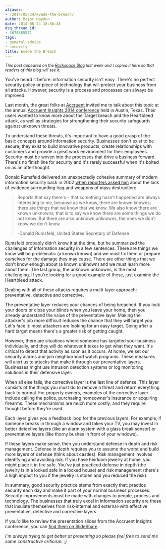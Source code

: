 ```yaml
---
aliases:
- /2014/05/24/evade-the-breach/
author: Major Hayden
date: 2014-05-24 18:36:48
dsq_thread_id:
- 3678885571
tags:
- general advice
- security
title: Evade the Breach
---
```


<em style="font-size: 90%">This post appeared on the <a href="https://www.rackspace.com/blog/evade-the-breach/">Rackspace Blog</a> last week and I copied it here so that readers of this blog will see it.</em>

You've heard it before: information security isn't easy. There's no perfect security policy or piece of technology that will protect your business from all attacks. However, security is a process and processes can always be improved.

Last month, the great folks at [Accruent][1] invited me to talk about this topic at the annual [Accruent Insights 2014 conference][2] held in Austin, Texas. Their users wanted to know more about the Target breach and the Heartbleed attack, as well as strategies for strengthening their security safeguards against unknown threats.

To understand these threats, it's important to have a good grasp of the basic concepts around information security. Businesses don't exist to be secure; they exist to build innovative products, create relationships with customers and provide a great work environment for their employees. Security must be woven into the processes that drive a business forward. There's no finish line for security and it's rarely successful when it's bolted on as an afterthought.

Donald Rumsfeld delivered an unexpectedly cohesive summary of modern information security back in 2002 [when reporters asked him][3] about the lack of evidence surrounding Iraq and weapons of mass destruction:

> Reports that say there's - that something hasn't happened are always interesting to me, because as we know, there are known knowns; there are things that we know that we know. We also know there are known unknowns; that is to say we know there are some things we do not know. But there are also unknown unknowns, the ones we don't know we don't know.
>
> -Donald Rumsfeld, United States Secretary of Defense

Rumsfeld probably didn't know it at the time, but he summarized the challenges of information security in a few sentences. There are things we know will be problematic (a known known) and we must fix them or prepare ourselves for the damage they may cause. There are other things that we don't know enough about (a known unknown) and we must learn more about them. The last group, the unknown unknowns, is the most challenging. If you're looking for a good example of these, just examine the Heartbleed attack.

Dealing with all of these attacks requires a multi-layer approach: preventative, detective and corrective.

The preventative layer reduces your chances of being breached. If you lock your doors or close your blinds when you leave your home, then you already understand the value of the preventative layer. Making the attacker's job more difficult reduces the chance that they will target you. Let's face it: most attackers are looking for an easy target. Going after a hard target means there's a greater risk of getting caught.

However, there are situations where someone has targeted your business individually, and they will do whatever it takes to get what they want. It's critical to detect that activity as soon as it occurs. At home, we set our security alarms and join neighborhood watch programs. These measures will alert us to attacks that make it through our preventative layers. Businesses might use intrusion detection systems or log monitoring solutions in their defensive layer.

When all else fails, the corrective layer is the last line of defense. This layer consists of the things you must do to remove a threat and return everything back to normal. For property owners, examples of the corrective layer include calling the police, purchasing homeowner's insurance or acquiring firearms. These mechanisms are much more costly, and they require thought before they're used.

Each layer gives you a feedback loop for the previous layers. For example, if someone breaks in through a window and takes your TV, you may invest in better detective layers (like an alarm system with a glass break sensor) or preventative layers (like thorny bushes in front of your windows).

If these layers make sense, then you understand defense in depth and risk management. Defense in depth requires you to assume the worst and build more layers of defense (think about castles). Risk management involves identifying and avoiding risk. If you have heirloom jewelry at home, you might place it in fire safe. You've just practiced defense in depth (the jewelry is in a locked safe in a locked house) and risk management (there's a high impact to you if the jewelry is stolen and you reduced the risk).

In summary, good security practice stems from exactly that: practice security each day and make it part of your normal business processes. Security improvements must be made with changes to people, process and technology. The businesses that truly excel in information security are those that insulate themselves from risk-internal and external-with effective preventative, detective and corrective layers.

If you'd like to review the presentation slides from the Accruent Insights conference, you can [find them on SlideShare][5].

_I'm always trying to get better at presenting so please feel free to send me some constructive criticism. ;)_

 [1]: http://www.accruent.com/
 [2]: http://www.accruent.com/conference/insights
 [3]: https://en.wikipedia.org/wiki/There_are_known_knowns
 [5]: http://www.slideshare.net/MajorHayden/accruent-insights-2014-20140428-v8-final